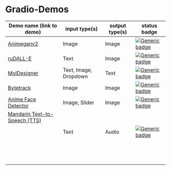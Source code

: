 # Gradio-Demos

| Demo name (link to demo)   | input type(s)  | output type(s) | status badge                                                           |
|----------------------------|----------------|----------------|------------------------------------------------------------------------------------------------------|
| [Animeganv2](https://huggingface.co/spaces/akhaliq/AnimeGANv2)                 | Image          | Image          | [![Generic badge](https://img.shields.io/badge/Live-Yes-<COLOR>.svg)](https://shields.io/) |
| [ruDALL-E](https://huggingface.co/spaces/anton-l/rudall-e)                            |    Text           |      Image          | [![Generic badge](https://img.shields.io/badge/Live-Yes-<COLOR>.svg)](https://shields.io/)                                                                                                      |
| [MolDesigner](http://deeppurpose.sunlab.org/)                          |  Text, Image, Dropdown             |  Text              | [![Generic badge](https://img.shields.io/badge/Live-Yes-<COLOR>.svg)](https://shields.io/)                                                                                                     |
|  [Bytetrack](https://huggingface.co/spaces/akhaliq/bytetrack)                         |  Image              |      Image          |  [![Generic badge](https://img.shields.io/badge/Live-Yes-<COLOR>.svg)](https://shields.io/)                                                                                                     |
| [Anime Face Detector](https://huggingface.co/spaces/hysts/anime-face-detector-demo)                          |    Image, Slider            |    Image     |  [![Generic badge](https://img.shields.io/badge/Live-Yes-<COLOR>.svg)](https://shields.io/)                                                                                                                                                                   |
|  [Mandarin Text-to-Speech (TTS)](https://huggingface.co/spaces/eugenesiow/mandarin-tts)
                          |         Text      |       Audio         |     [![Generic badge](https://img.shields.io/badge/Live-Yes-<COLOR>.svg)](https://shields.io/)                                                                                                 |
|                            |                |                |                                                                                                      |
|                            |                |                |                                                                                                      |
|                            |                |                |                                                                                                      |
|                            |                |                |                                                                                                      |
|                            |                |                |                                                                                                      |
|                            |                |                |                                                                                                      |
|                            |                |                |                                                                                                      |
|                            |                |                |                                                                                                      |
|                            |                |                |                                                                                                      |
|                            |                |                |                                                                                                      |
|                            |                |                |                                                                                                      |
|                            |                |                |                                                                                                      |
|                            |                |                |                                                                                                      |
